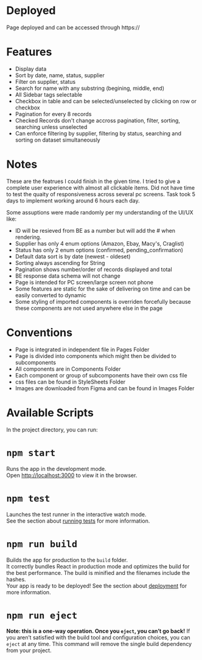 # Deployed

Page deployed and can be accessed through https://

# Features

- Display data
- Sort by date, name, status, supplier
- Filter on supplier, status
- Search for name with any substring (begining, middle, end)
- All Sidebar tags selectable
- Checkbox in table and can be selected/unselected by clicking on row or checkbox
- Pagination for every 8 records
- Checked Records don't change accross pagination, filter, sorting, searching unless unselected
- Can enforce filtering by supplier, filtering by status, searching and sorting on dataset simultaneously

# Notes

These are the featrues I could finish in the given time. I tried to give a complete user experience with almost all clickable items. Did not have time to test the quaity of responsiveness across several pc screens. Task took 5 days to implement working around 6 hours each day.

Some assuptions were made randomly per my understanding of the UI/UX like:

- ID will be resieved from BE as a number but will add the # when rendering.
- Supplier has only 4 enum options (Amazon, Ebay, Macy's, Craglist)
- Status has only 2 enum options (confirmed, pending_confirmation)
- Default data sort is by date (newest - oldeset)
- Sorting always ascending for String
- Pagination shows number/order of records displayed and total
- BE response data schema will not change
- Page is intended for PC screen/large screen not phone
- Some features are static for the sake of delivering on time and can be easily converted to dynamic
- Some styling of imported components is overriden forcefully because these components are not used anywhere else in the page

# Conventions

- Page is integrated in independent file in Pages Folder
- Page is divided into components which might then be divided to subcomponents
- All components are in Components Folder
- Each component or group of subcomponents have their own css file
- css files can be found in StyleSheets Folder
- Images are downloaded from Figma and can be found in Images Folder

# Available Scripts

In the project directory, you can run:

# `npm start`

Runs the app in the development mode.\
Open [http://localhost:3000](http://localhost:3000) to view it in the browser.

# `npm test`

Launches the test runner in the interactive watch mode.\
See the section about [running tests](https://facebook.github.io/create-react-app/docs/running-tests) for more information.

# `npm run build`

Builds the app for production to the `build` folder.\
It correctly bundles React in production mode and optimizes the build for the best performance.
The build is minified and the filenames include the hashes.\
Your app is ready to be deployed!
See the section about [deployment](https://facebook.github.io/create-react-app/docs/deployment) for more information.

# `npm run eject`

**Note: this is a one-way operation. Once you `eject`, you can’t go back!**
If you aren’t satisfied with the build tool and configuration choices, you can `eject` at any time. This command will remove the single build dependency from your project.
